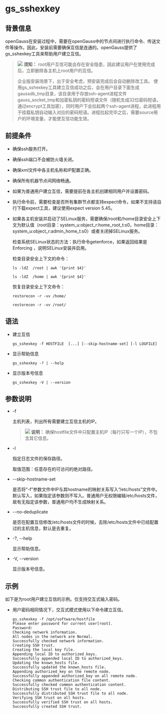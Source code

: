 # gs\_sshexkey<a name="ZH-CN_TOPIC_0249632281"></a>

## 背景信息<a name="zh-cn_topic_0237152423_zh-cn_topic_0059778349_section15111432124318"></a>

openGauss在安装过程中，需要在openGauss中的节点间进行执行命令、传送文件等操作。因此，安装前需要确保互信是连通的。openGauss提供了gs\_sshexkey工具来帮助用户建立互信。

>![](public_sys-resources/icon-notice.png) **须知：** 
>root用户互信可能会存在安全隐患，因此建议用户在使用完成后，立即删除各主机上root用户的互信。
>
>企业版安装场景下，出于安全考虑，预安装完成后会自动删除改工具。
>使用gs\_sshexkey工具建立互信成功之后，会在用户目录下面生成gaussdb\_tmp目录，该目录用于存放ssh-agent进程文件gauss\_socket\_tmp和加密私钥的密码短语文件（随机生成32位密码短语，通过encrypt工具加密），同时用户下会拉起两个ssh-agent进程，此进程用于挂载私钥自动输入对应的密码短语。进程拉起完毕之后，需要source用户的环境变量，才能使互信功能生效。

## 前提条件<a name="zh-cn_topic_0237152423_zh-cn_topic_0059778349_s3e447292529e46aabd04269511e410b2"></a>

- 确保ssh服务打开。

- 确保ssh端口不会被防火墙关闭。

- 确保xml文件中各主机名称和IP配置正确。

- 确保所有机器节点间网络畅通。

- 如果为普通用户建立互信，需要提前在各主机创建相同用户并设置密码。

- 执行命令前，需要检查是否所有集群节点都支持expect命令，如果不支持请自行下载expect工具，建议使用expect version 5.45。

-   如果各主机安装并启动了SELinux服务，需要确保/root和/home目录安全上下文为默认值（root目录：system\_u:object\_r:home\_root\_t:s0，home目录：system\_u:object\_r:admin\_home\_t:s0）或者关闭掉SELinux服务。

    检查系统SELinux状态的方法：执行命令getenforce，如果返回结果是Enforcing ，说明SELinux安装并启用。

    检查目录安全上下文的命令：

    ```
    ls -ldZ  /root | awk '{print $4}'
    ```

    ```
    ls -ldZ  /home | awk '{print $4}'
    ```

    恢复目录安全上下文命令：

    ```
    restorecon -r -vv /home/
    ```

    ```
    restorecon -r -vv /root/
    ```


## 语法<a name="zh-cn_topic_0237152423_zh-cn_topic_0059778349_sa7fde5cce9124d06a6c7caa6abc0070e"></a>

-   建立互信

    ```
    gs_sshexkey -f HOSTFILE  [...] [--skip-hostname-set] [-l LOGFILE]
    ```

-   显示帮助信息

    ```
    gs_sshexkey -? | --help
    ```

-   显示版本号信息

    ```
    gs_sshexkey -V | --version
    ```


## 参数说明<a name="zh-cn_topic_0237152423_zh-cn_topic_0059778349_s36a1b85ea7c243e69a825f543215ce01"></a>

-   -f

    主机列表，列出所有需要建立互信主机的IP。

    >![](public_sys-resources/icon-note.png) **说明：** 
    >确保hostfile文件中只配置主机IP（每行只写一个IP），不包含其它信息。

-   -l

    指定日志文件的保存路径。

    取值范围：任意存在的可访问的绝对路径。

-   --skip-hostname-set

    是否将“-f”参数文件中IP与其hostname的映射关系写入“/etc/hosts”文件中。默认写入，如果指定该参数则不写入。普通用户无权限编辑/etc/hosts文件，故有无指定该参数，普通用户均不生成映射关系。

-   --no-deduplicate

    是否在配置互信修改/etc/hosts文件的时候，去除/etc/hosts文件中已经配置过的主机信息，默认是去重复。

-   -?, --help

    显示帮助信息。

-   -V, --version

    显示版本号信息。


## 示例<a name="zh-cn_topic_0237152423_zh-cn_topic_0059778349_s0925c040c7eb4b0d9fb783ac5c0a8b2b"></a>

如下是为root用户建立互信的示例。仅支持交互式输入密码。

- 用户密码相同情况下，交互式模式使用以下命令建立互信。

  ```
  gs_sshexkey -f /opt/software/hostfile
  Please enter password for current user[root].
  Password: 
  Checking network information.
  All nodes in the network are Normal.
  Successfully checked network information.
  Creating SSH trust.
  Creating the local key file.
  Appending local ID to authorized_keys.
  Successfully appended local ID to authorized_keys.
  Updating the known_hosts file.
  Successfully updated the known_hosts file.
  Appending authorized_key on the remote node.
  Successfully appended authorized_key on all remote node.
  Checking common authentication file content.
  Successfully checked common authentication content.
  Distributing SSH trust file to all node.
  Successfully distributed SSH trust file to all node.
  Verifying SSH trust on all hosts.
  Successfully verified SSH trust on all hosts.
  Successfully created SSH trust.
  ```

  




